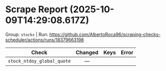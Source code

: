 # Scrape Report (2025-10-09T14:29:08.617Z)

Group: `stocks`  |  Run: https://github.com/AlbertoRoca96/scraping-checks-scheduler/actions/runs/18379663198

| Check | Changed | Keys | Error |
|---|:---:|:--|:--|
| `stock_ntdoy_global_quote` | — |  |  |
